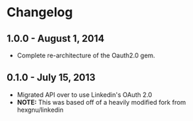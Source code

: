 # Changelog

## 1.0.0 - August 1, 2014

* Complete re-architecture of the Oauth2.0 gem.

## 0.1.0 - July 15, 2013

* Migrated API over to use Linkedin's OAuth 2.0
* **NOTE:** This was based off of a heavily modified fork from hexgnu/linkedin

